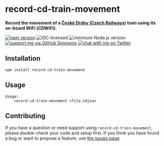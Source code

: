 # record-cd-train-movement

**Record the movement of a [České Dráhy (Czech Railways)](https://en.wikipedia.org/wiki/České_dráhy) train using its on-board WiFi (*CDWiFi*).**

[![npm version](https://img.shields.io/npm/v/record-cd-train-movement.svg)](https://www.npmjs.com/package/record-cd-train-movement)
![ISC-licensed](https://img.shields.io/github/license/derhuerst/record-cd-train-movement.svg)
![minimum Node.js version](https://img.shields.io/node/v/record-cd-train-movement.svg)
[![support me via GitHub Sponsors](https://img.shields.io/badge/support%20me-donate-fa7664.svg)](https://github.com/sponsors/derhuerst)
[![chat with me on Twitter](https://img.shields.io/badge/chat%20with%20me-on%20Twitter-1da1f2.svg)](https://twitter.com/derhuerst)


## Installation

```shell
npm install record-cd-train-movement
```


## Usage

```
Usage:
    record-cd-train-movement >file.ndjson
```


## Contributing

If you have a question or need support using `record-cd-train-movement`, please double-check your code and setup first. If you think you have found a bug or want to propose a feature, use [the issues page](https://github.com/derhuerst/record-cd-train-movement/issues).
